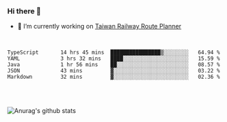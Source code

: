 ### Hi there 👋

- 🔭 I’m currently working on [Taiwan Railway Route Planner](https://github.com/Taiwan-Railway-Route-Planner)

<br/>

<!--START_SECTION:waka-->

```text
TypeScript       14 hrs 45 mins  ████████████████▒░░░░░░░░   64.94 %
YAML             3 hrs 32 mins   ████░░░░░░░░░░░░░░░░░░░░░   15.59 %
Java             1 hr 56 mins    ██░░░░░░░░░░░░░░░░░░░░░░░   08.57 %
JSON             43 mins         ▓░░░░░░░░░░░░░░░░░░░░░░░░   03.22 %
Markdown         32 mins         ▓░░░░░░░░░░░░░░░░░░░░░░░░   02.36 %
```

<!--END_SECTION:waka-->

<br/>
<br/>

![Anurag's github stats](https://github-readme-stats.vercel.app/api?username=DepickereSven&show_icons=true&theme=tokyonight)



<!--
**DepickereSven/DepickereSven** is a ✨ _special_ ✨ repository because its `README.md` (this file) appears on your GitHub profile.

Here are some ideas to get you started:

- 🔭 I’m currently working on ...
- 🌱 I’m currently learning ...
- 👯 I’m looking to collaborate on ...
- 🤔 I’m looking for help with ...
- 💬 Ask me about ...
- 📫 How to reach me: ...
- 😄 Pronouns: ...
- ⚡ Fun fact: ...
-->
